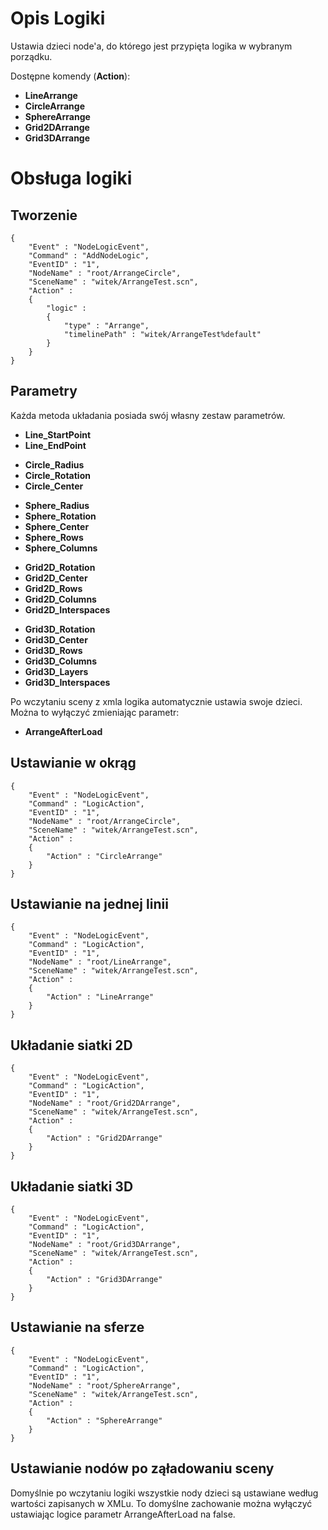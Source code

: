 Opis Logiki
===========

Ustawia dzieci node'a, do którego jest przypięta logika w wybranym
porządku.

Dostępne komendy (**Action**):

-   **LineArrange**
-   **CircleArrange**
-   **SphereArrange**
-   **Grid2DArrange**
-   **Grid3DArrange**

Obsługa logiki
==============

Tworzenie
---------

    {
        "Event" : "NodeLogicEvent",
        "Command" : "AddNodeLogic",
        "EventID" : "1",
        "NodeName" : "root/ArrangeCircle",
        "SceneName" : "witek/ArrangeTest.scn",
        "Action" : 
        {
            "logic" : 
            {
                "type" : "Arrange",
                "timelinePath" : "witek/ArrangeTest%default"
            }
        }
    }

Parametry
---------

Każda metoda układania posiada swój własny zestaw parametrów.

-   **Line\_StartPoint**
-   **Line\_EndPoint**

<!-- -->

-   **Circle\_Radius**
-   **Circle\_Rotation**
-   **Circle\_Center**

<!-- -->

-   **Sphere\_Radius**
-   **Sphere\_Rotation**
-   **Sphere\_Center**
-   **Sphere\_Rows**
-   **Sphere\_Columns**

<!-- -->

-   **Grid2D\_Rotation**
-   **Grid2D\_Center**
-   **Grid2D\_Rows**
-   **Grid2D\_Columns**
-   **Grid2D\_Interspaces**

<!-- -->

-   **Grid3D\_Rotation**
-   **Grid3D\_Center**
-   **Grid3D\_Rows**
-   **Grid3D\_Columns**
-   **Grid3D\_Layers**
-   **Grid3D\_Interspaces**

Po wczytaniu sceny z xmla logika automatycznie ustawia swoje dzieci.
Można to wyłączyć zmieniając parametr:

-   **ArrangeAfterLoad**

Ustawianie w okrąg
------------------

    {
        "Event" : "NodeLogicEvent",
        "Command" : "LogicAction",
        "EventID" : "1",
        "NodeName" : "root/ArrangeCircle",
        "SceneName" : "witek/ArrangeTest.scn",
        "Action" : 
        {
            "Action" : "CircleArrange"
        }
    }

Ustawianie na jednej linii
--------------------------

    {
        "Event" : "NodeLogicEvent",
        "Command" : "LogicAction",
        "EventID" : "1",
        "NodeName" : "root/LineArrange",
        "SceneName" : "witek/ArrangeTest.scn",
        "Action" : 
        {
            "Action" : "LineArrange"
        }
    }

Układanie siatki 2D
-------------------

    {
        "Event" : "NodeLogicEvent",
        "Command" : "LogicAction",
        "EventID" : "1",
        "NodeName" : "root/Grid2DArrange",
        "SceneName" : "witek/ArrangeTest.scn",
        "Action" : 
        {
            "Action" : "Grid2DArrange"
        }
    }

Układanie siatki 3D
-------------------

    {
        "Event" : "NodeLogicEvent",
        "Command" : "LogicAction",
        "EventID" : "1",
        "NodeName" : "root/Grid3DArrange",
        "SceneName" : "witek/ArrangeTest.scn",
        "Action" : 
        {
            "Action" : "Grid3DArrange"
        }
    }

Ustawianie na sferze
--------------------

    {
        "Event" : "NodeLogicEvent",
        "Command" : "LogicAction",
        "EventID" : "1",
        "NodeName" : "root/SphereArrange",
        "SceneName" : "witek/ArrangeTest.scn",
        "Action" : 
        {
            "Action" : "SphereArrange"
        }
    }

Ustawianie nodów po ząładowaniu sceny
-------------------------------------

Domyślnie po wczytaniu logiki wszystkie nody dzieci są ustawiane według
wartości zapisanych w XMLu. To domyślne zachowanie można wyłączyć
ustawiając logice parametr ArrangeAfterLoad na false.